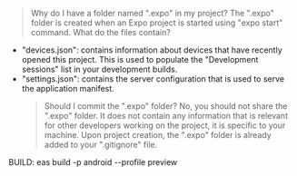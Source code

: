 > Why do I have a folder named ".expo" in my project?
> The ".expo" folder is created when an Expo project is started using "expo start" command.
> What do the files contain?

- "devices.json": contains information about devices that have recently opened this project. This is used to populate the "Development sessions" list in your development builds.
- "settings.json": contains the server configuration that is used to serve the application manifest.
  > Should I commit the ".expo" folder?
  > No, you should not share the ".expo" folder. It does not contain any information that is relevant for other developers working on the project, it is specific to your machine.
  > Upon project creation, the ".expo" folder is already added to your ".gitignore" file.

BUILD:
eas build -p android --profile preview
